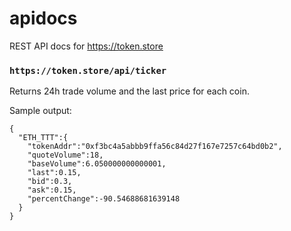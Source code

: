# apidocs
REST API docs for https://token.store

### `https://token.store/api/ticker`
Returns 24h trade volume and the last price for each coin.

Sample output:
```
{
  "ETH_TTT":{
    "tokenAddr":"0xf3bc4a5abbb9ffa56c84d27f167e7257c64bd0b2",
    "quoteVolume":18,
    "baseVolume":6.050000000000001,
    "last":0.15,
    "bid":0.3,
    "ask":0.15,
    "percentChange":-90.54688681639148
  }
}
```